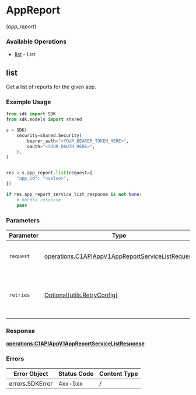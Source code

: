 # AppReport
(*app_report*)

### Available Operations

* [list](#list) - List

## list

Get a list of reports for the given app.

### Example Usage

```python
from sdk import SDK
from sdk.models import shared

s = SDK(
    security=shared.Security(
        bearer_auth="<YOUR_BEARER_TOKEN_HERE>",
        oauth="<YOUR_OAUTH_HERE>",
    ),
)


res = s.app_report.list(request={
    "app_id": "<value>",
})

if res.app_report_service_list_response is not None:
    # handle response
    pass

```

### Parameters

| Parameter                                                                                                            | Type                                                                                                                 | Required                                                                                                             | Description                                                                                                          |
| -------------------------------------------------------------------------------------------------------------------- | -------------------------------------------------------------------------------------------------------------------- | -------------------------------------------------------------------------------------------------------------------- | -------------------------------------------------------------------------------------------------------------------- |
| `request`                                                                                                            | [operations.C1APIAppV1AppReportServiceListRequest](../../models/operations/c1apiappv1appreportservicelistrequest.md) | :heavy_check_mark:                                                                                                   | The request object to use for the request.                                                                           |
| `retries`                                                                                                            | [Optional[utils.RetryConfig]](../../models/utils/retryconfig.md)                                                     | :heavy_minus_sign:                                                                                                   | Configuration to override the default retry behavior of the client.                                                  |


### Response

**[operations.C1APIAppV1AppReportServiceListResponse](../../models/operations/c1apiappv1appreportservicelistresponse.md)**
### Errors

| Error Object    | Status Code     | Content Type    |
| --------------- | --------------- | --------------- |
| errors.SDKError | 4xx-5xx         | */*             |
